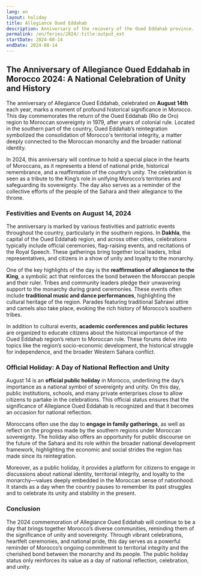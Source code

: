 ```yaml
---
lang: en
layout: holiday
title: Allegiance Oued Eddahab
description: Anniversary of the recovery of the Oued Eddahab province.
permalink: /en/feries/2024/:title:output_ext
startDate: 2024-08-14
endDate: 2024-08-14
---
```

## The Anniversary of Allegiance Oued Eddahab in Morocco 2024: A National Celebration of Unity and History

The anniversary of Allegiance Oued Eddahab, celebrated on **August 14th** each year, marks a moment of profound historical significance in Morocco. This day commemorates the return of the Oued Eddahab (Rio de Oro) region to Moroccan sovereignty in 1979, after years of colonial rule. Located in the southern part of the country, Oued Eddahab’s reintegration symbolized the consolidation of Morocco's territorial integrity, a matter deeply connected to the Moroccan monarchy and the broader national identity.

In 2024, this anniversary will continue to hold a special place in the hearts of Moroccans, as it represents a blend of national pride, historical remembrance, and a reaffirmation of the country’s unity. The celebration is seen as a tribute to the King’s role in unifying Morocco’s territories and safeguarding its sovereignty. The day also serves as a reminder of the collective efforts of the people of the Sahara and their allegiance to the throne.

### Festivities and Events on August 14, 2024

The anniversary is marked by various festivities and patriotic events throughout the country, particularly in the southern regions. In **Dakhla**, the capital of the Oued Eddahab region, and across other cities, celebrations typically include official ceremonies, flag-raising events, and recitations of the Royal Speech. These gatherings bring together local leaders, tribal representatives, and citizens in a show of unity and loyalty to the monarchy.

One of the key highlights of the day is the **reaffirmation of allegiance to the King**, a symbolic act that reinforces the bond between the Moroccan people and their ruler. Tribes and community leaders pledge their unwavering support to the monarchy during grand ceremonies. These events often include **traditional music and dance performances**, highlighting the cultural heritage of the region. Parades featuring traditional Sahrawi attire and camels also take place, evoking the rich history of Morocco’s southern tribes.

In addition to cultural events, **academic conferences and public lectures** are organized to educate citizens about the historical importance of the Oued Eddahab region’s return to Moroccan rule. These forums delve into topics like the region’s socio-economic development, the historical struggle for independence, and the broader Western Sahara conflict.

### Official Holiday: A Day of National Reflection and Unity

August 14 is an **official public holiday** in Morocco, underlining the day’s importance as a national symbol of sovereignty and unity. On this day, public institutions, schools, and many private enterprises close to allow citizens to partake in the celebrations. This official status ensures that the significance of Allegiance Oued Eddahab is recognized and that it becomes an occasion for national reflection.

Moroccans often use the day to **engage in family gatherings**, as well as reflect on the progress made by the southern regions under Moroccan sovereignty. The holiday also offers an opportunity for public discourse on the future of the Sahara and its role within the broader national development framework, highlighting the economic and social strides the region has made since its reintegration.

Moreover, as a public holiday, it provides a platform for citizens to engage in discussions about national identity, territorial integrity, and loyalty to the monarchy—values deeply embedded in the Moroccan sense of nationhood. It stands as a day when the country pauses to remember its past struggles and to celebrate its unity and stability in the present.

### Conclusion

The 2024 commemoration of Allegiance Oued Eddahab will continue to be a day that brings together Morocco’s diverse communities, reminding them of the significance of unity and sovereignty. Through vibrant celebrations, heartfelt ceremonies, and national pride, this day serves as a powerful reminder of Morocco’s ongoing commitment to territorial integrity and the cherished bond between the monarchy and its people. The public holiday status only reinforces its value as a day of national reflection, celebration, and unity.